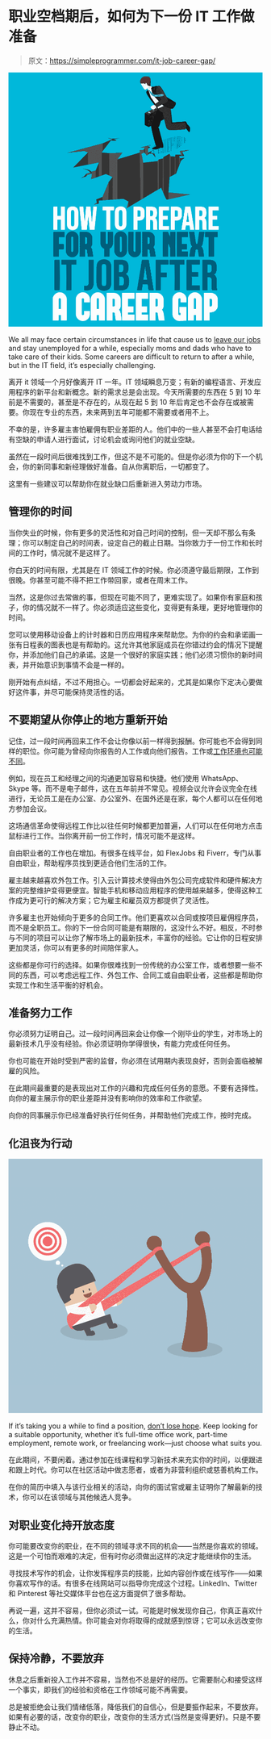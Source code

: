# 职业空档期后，如何为下一份 IT 工作做准备

> 原文：<https://simpleprogrammer.com/it-job-career-gap/>

![](img/901fb10135016e72712359bda3d1038d.png)

We all may face certain circumstances in life that cause us to [leave our jobs](https://simpleprogrammer.com/youve-just-been-laid-off-from-your-programming-job-now-what/) and stay unemployed for a while, especially moms and dads who have to take care of their kids. Some careers are difficult to return to after a while, but in the IT field, it’s especially challenging.

离开 it 领域一个月好像离开 IT 一年。IT 领域瞬息万变；有新的编程语言、开发应用程序的新平台和新概念。新的需求总是会出现。今天所需要的东西在 5 到 10 年前是不需要的，甚至是不存在的，从现在起 5 到 10 年后肯定也不会存在或被需要。你现在专业的东西，未来两到五年可能都不需要或者用不上。

不幸的是，许多雇主害怕雇佣有职业差距的人。他们中的一些人甚至不会打电话给有空缺的申请人进行面试，讨论机会或询问他们的就业空缺。

虽然在一段时间后很难找到工作，但这不是不可能的。但是你必须为你的下一个机会，你的新同事和新经理做好准备。自从你离职后，一切都变了。

这里有一些建议可以帮助你在就业缺口后重新进入劳动力市场。

## 管理你的时间

当你失业的时候，你有更多的灵活性和对自己时间的控制，但一天却不那么有条理；你可以制定自己的时间表，设定自己的截止日期。当你致力于一份工作和长时间的工作时，情况就不是这样了。

你白天的时间有限，尤其是在 IT 领域工作的时候。你必须遵守最后期限，工作到很晚。你甚至可能不得不把工作带回家，或者在周末工作。

当然，这是你过去常做的事，但现在可能不同了，更难实现了。如果你有家庭和孩子，你的情况就不一样了。你必须适应这些变化，变得更有条理，更好地管理你的时间。 

您可以使用移动设备上的计时器和日历应用程序来帮助您。为你的约会和承诺画一张有日程表的图表也是有帮助的。这允许其他家庭成员在你错过约会的情况下提醒你，并添加他们自己的承诺。这是一个很好的家庭实践；他们必须习惯你的新时间表，并开始意识到事情不会是一样的。

刚开始有点纠结，不过不用担心。一切都会好起来的，尤其是如果你下定决心要做好这件事，并尽可能保持灵活性的话。

## 不要期望从你停止的地方重新开始

记住，过一段时间再回来工作不会让你像以前一样得到报酬。你可能也不会得到同样的职位。你可能为曾经向你报告的人工作或向他们报告。工作或[工作环境也可能不同](http://spinsucks.com/entrepreneur/how-office-culture-has-changed-in-the-last-decade/)。

例如，现在员工和经理之间的沟通更加容易和快捷。他们使用 WhatsApp、Skype 等。而不是电子邮件，这在五年前并不常见。视频会议允许会议完全在线进行，无论员工是在办公室、办公室外、在国外还是在家，每个人都可以在任何地方参加会议。

这场通信革命使得远程工作比以往任何时候都更加普遍，人们可以在任何地方点击鼠标进行工作。当你离开前一份工作时，情况可能不是这样。

自由职业者的工作也在增加。有很多在线平台，如 FlexJobs 和 Fiverr，专门从事自由职业，帮助程序员找到更适合他们生活的工作。

雇主越来越喜欢外包工作。引入云计算技术使得由外包公司完成软件和硬件解决方案的完整维护变得更便宜。智能手机和移动应用程序的使用越来越多，使得这种工作成为更可行的解决方案；它为雇主和雇员双方都提供了灵活性。

许多雇主也开始倾向于更多的合同工作。他们更喜欢以合同或按项目雇佣程序员，而不是全职员工。你的下一份合同可能是有期限的，这没什么不好。相反，不时参与不同的项目可以让你了解市场上的最新技术，丰富你的经验。它让你的日程安排更加灵活，你可以有更多的时间陪伴家人。

这些都是你可行的选择。如果你很难找到一份传统的办公室工作，或者想要一些不同的东西，可以考虑远程工作、外包工作、合同工或自由职业者，这些都是帮助你实现工作和生活平衡的好机会。

## 准备努力工作

你必须努力证明自己。过一段时间再回来会让你像一个刚毕业的学生，对市场上的最新技术几乎没有经验。你必须证明你学得很快，有能力完成任何任务。

你也可能在开始时受到严密的监督，你必须在试用期内表现良好，否则会面临被解雇的风险。

在此期间最重要的是表现出对工作的兴趣和完成任何任务的意愿。不要有选择性。向你的雇主展示你的职业差距并没有影响你的效率和工作欲望。

向你的同事展示你已经准备好执行任何任务，并帮助他们完成工作，按时完成。

## 化沮丧为行动

![](img/30bd82525d2ea603eddad6e18794a371.png)

If it’s taking you a while to find a position, [don’t lose hope](https://simpleprogrammer.com/get/obstacle-the-way). Keep looking for a suitable opportunity, whether it’s full-time office work, part-time employment, remote work, or freelancing work—just choose what suits you.

在此期间，不要闲着。通过参加在线课程和学习新技术来充实你的时间，以便跟进和跟上时代。你可以在社区活动中做志愿者，或者为非营利组织或慈善机构工作。

在你的简历中填入与该行业相关的活动，向你的面试官或雇主证明你了解最新的技术，你可以在该领域与其他候选人竞争。

## 对职业变化持开放态度

你可能要改变你的职业，在不同的领域寻求不同的机会——当然是你喜欢的领域。这是一个可怕而艰难的决定，但有时你必须做出这样的决定才能继续你的生活。

寻找技术写作的机会，让你发挥程序员的技能，比如内容创作或在线写作——如果你喜欢写作的话。有很多在线网站可以指导你完成这个过程。LinkedIn、Twitter 和 Pinterest 等社交媒体平台也在这方面提供了很多帮助。

再说一遍，这并不容易，但你必须试一试。可能是时候发现你自己，你真正喜欢什么，你对什么充满热情。你可能会对你将取得的成就感到惊讶；它可以永远改变你的生活。

## 保持冷静，不要放弃

休息之后重新投入工作并不容易，当然也不总是好的经历。它需要耐心和接受这样一个事实，即我们的经验和资格在工作领域可能不再需要。

总是被拒绝会让我们情绪低落，降低我们的自信心，但是要振作起来，不要放弃。如果有必要的话，改变你的职业，改变你的生活方式(当然是变得更好)。只是不要静止不动。